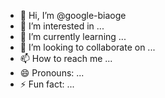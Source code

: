 - 👋 Hi, I’m @google-biaoge
- 👀 I’m interested in ...
- 🌱 I’m currently learning ...
- 💞️ I’m looking to collaborate on ...
- 📫 How to reach me ...
- 😄 Pronouns: ...
- ⚡ Fun fact: ...

<!---
google-biaoge/google-biaoge is a ✨ special ✨ repository because its `README.md` (this file) appears on your GitHub profile.
You can click the Preview link to take a look at your changes.
--->
